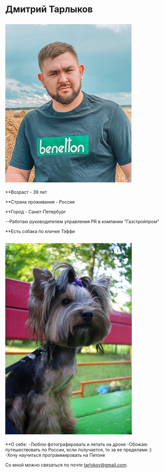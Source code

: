 # Дмитрий Тарлыков
## ![Мое фото](img/tarlykov.jpg) 
**Возраст - 39 лет

**Страна проживания - Россия

**Город - Санкт-Петербург

--Работаю руководителем управления PR в компании "Газстройпром"

**Есть собака по кличке Тэффи
## ![Мое фото](img/teffi.jpg)

**О себе:
-Люблю фотографировать и летать на дроне
-Обожаю путешествовать по России, если получается, то за ее пределами :)
-Хочу научиться программировать на Питоне

Со мной можно связаться по почте [tarlykov@gmail.com](tarlykov@gmail.com).